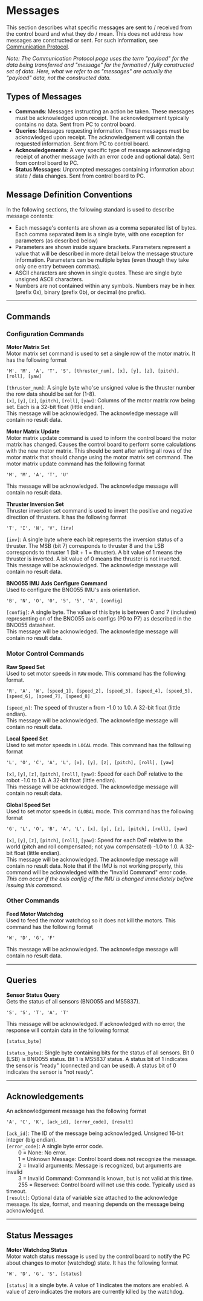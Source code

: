 # Messages

This section describes what specific messages are sent to / received from the control board and what they do / mean. This does not address how messages are constructed or sent. For such information, see [Communication Protocol](./comm_protocol.md).

*Note: The Communication Protocol page uses the term "payload" for the data being transferred and "message" for the formatted / fully constructed set of data. Here, what we refer to as "messages" are actually the "payload" data, not the constructed data.*

## Types of Messages

- **Commands**: Messages instructing an action be taken. These messages must be acknowledged upon receipt. The acknowledgement typically contains no data. Sent from PC to control board.
- **Queries**: Messages requesting information. These messages must be acknowledged upon receipt. The acknowledgement will contain the requested information. Sent from PC to control board.
- **Acknowledgements**: A very specific type of message acknowledging receipt of another message (with an error code and optional data). Sent from control board to PC.
- **Status Messages**: Unprompted messages containing information about state / data changes. Sent from control board to PC.


## Message Definition Conventions

In the following sections, the following standard is used to describe message contents:

- Each message's contents are shown as a comma separated list of bytes. Each comma separated item is a single byte, with one exception for parameters (as described below)
- Parameters are shown inside square brackets. Parameters represent a value that will be described in more detail below the message structure information. Parameters can be multiple bytes (even though they take only one entry between commas).
- ASCII characters are shown in single quotes. These are single byte unsigned ASCII characters.
- Numbers are not contained within any symbols. Numbers may be in hex (prefix 0x), binary (prefix 0b), or decimal (no prefix).


<hr />

## Commands

### Configuration Commands

**Motor Matrix Set**  
Motor matrix set command is used to set a single row of the motor matrix. It has the following format  
```none
'M', 'M', 'A', 'T', 'S', [thruster_num], [x], [y], [z], [pitch], [roll], [yaw]
```  
`[thruster_num]`: A single byte who'se unsigned value is the thruster number the row data should be set for (1-8).  
`[x]`, `[y]`, `[z]`, `[pitch]`, `[roll]`, `[yaw]`: Columns of the motor matrix row being set. Each is a 32-bit float (little endian).  
This message will be acknowledged. The acknowledge message will contain no result data.

**Motor Matrix Update**  
Motor matrix update command is used to inform the control board the motor matrix has changed. Causes the control board to perform some calculations with the new motor matrix. This should be sent after writing all rows of the motor matrix that should change using the motor matrix set command. The motor matrix update command has the following format  
```none
'M', 'M', 'A', 'T', 'U'
```
This message will be acknowledged. The acknowledge message will contain no result data.

**Thruster Inversion Set**  
Thruster inversion set command is used to invert the positive and negative direction of thrusters. It has the following format  
```none
'T', 'I', 'N', 'V', [inv]
```  
`[inv]`: A single byte where each bit represents the inversion status of a thruster. The MSB (bit 7) corresponds to thruster 8 and the LSB corresponds to thruster 1 (bit + 1 = thruster). A bit value of 1 means the thruster is inverted. A bit value of 0 means the thruster is not inverted.  
This message will be acknowledged. The acknowledge message will contain no result data.

**BNO055 IMU Axis Configure Command**  
Used to configure the BNO055 IMU's axis orientation.  
```none
'B', 'N', 'O', '0', '5', '5', 'A', [config]
```
`[config]`: A single byte. The value of this byte is between 0 and 7 (inclusive) representing on of the BNO055 axis configs (P0 to P7) as described in the BNO055 datasheet.  
This message will be acknowledged. The acknowledge message will contain no result data.

<!--TODO: Future sensor config commands-->

### Motor Control Commands

**Raw Speed Set**  
Used to set motor speeds in `RAW` mode. This command has the following format.  
```none
'R', 'A', 'W', [speed_1], [speed_2], [speed_3], [speed_4], [speed_5], [speed_6], [speed_7], [speed_8]
```  
`[speed_n]`: The speed of thruster `n` from -1.0 to 1.0. A 32-bit float (little endian).  
This message will be acknowledged. The acknowledge message will contain no result data.

**Local Speed Set**  
Used to set motor speeds in `LOCAL` mode. This command has the following format  
```none
'L', 'O', 'C', 'A', 'L', [x], [y], [z], [pitch], [roll], [yaw]
```  
`[x]`, `[y]`, `[z]`, `[pitch]`, `[roll]`, `[yaw]`: Speed for each DoF relative to the robot -1.0 to 1.0. A 32-bit float (little endian).  
This message will be acknowledged. The acknowledge message will contain no result data.

**Global Speed Set**  
Used to set motor speeds in `GLOBAL` mode. This command has the following format  
```none
'G', 'L', 'O', 'B', 'A', 'L', [x], [y], [z], [pitch], [roll], [yaw]
```  
`[x]`, `[y]`, `[z]`, `[pitch]`, `[roll]`, `[yaw]`: Speed for each DoF relative to the world (pitch and roll compensated; not yaw compensated) -1.0 to 1.0. A 32-bit float (little endian).  
This message will be acknowledged. The acknowledge message will contain no result data. Note that if the IMU is not working properly, this command will be acknowledged with the "Invalid Command" error code. *This can occur if the axis config of the IMU is changed immediately before issuing this command.*

<!--TODO: Future other mode commands-->


### Other Commands

**Feed Motor Watchdog**  
Used to feed the motor watchdog so it does not kill the motors. This command has the following format  
```none
'W', 'D', 'G', 'F'
```
This message will be acknowledged. The acknowledge message will contain no result data.


<hr />



## Queries

**Sensor Status Query**  
Gets the status of all sensors (BNO055 and MS5837).  
```none
'S', 'S', 'T', 'A', 'T'
```
This message will be acknowledged. If acknowledged with no error, the response will contain data in the following format  
```none
[status_byte]
```  
`[status_byte]`: Single byte containing bits for the status of all sensors. Bit 0 (LSB) is BNO055 status. Bit 1 is MS5837 status. A status bit of 1 indicates the sensor is "ready" (connected and can be used). A status bit of 0 indicates the sensor is "not ready".

<!--TODO: Future sensor queries-->

<hr />


## Acknowledgements

An acknowledgement message has the following format  
```none
'A', 'C', 'K', [ack_id], [error_code], [result]
```  
`[ack_id]`: The ID of the message being acknowledged. Unsigned 16-bit integer (big endian).  
`[error_code]`: A single byte error code.  
&nbsp;&nbsp;&nbsp;&nbsp;&nbsp;&nbsp;&nbsp;&nbsp;0 = None: No error.  
&nbsp;&nbsp;&nbsp;&nbsp;&nbsp;&nbsp;&nbsp;&nbsp;1 = Unknown Message: Control board does not recognize the message.  
&nbsp;&nbsp;&nbsp;&nbsp;&nbsp;&nbsp;&nbsp;&nbsp;2 = Invalid arguments: Message is recognized, but arguments are invalid  
&nbsp;&nbsp;&nbsp;&nbsp;&nbsp;&nbsp;&nbsp;&nbsp;3 = Invalid Command: Command is known, but is not valid at this time.  
&nbsp;&nbsp;&nbsp;&nbsp;&nbsp;&nbsp;&nbsp;&nbsp;255 = Reserved: Control board will not use this code. Typically used as timeout.  
`[result]`: Optional data of variable size attached to the acknowledge message. Its size, format, and meaning depends on the message being acknowledged.


<hr />

## Status Messages

**Motor Watchdog Status**  
Motor watch status message is used by the control board to notify the PC about changes to motor (watchdog) state. It has the following format  
```none
'W', 'D', 'G', 'S', [status]
```
`[status]` is a single byte. A value of 1 indicates the motors are enabled. A value of zero indicates the motors are currently killed by the watchdog.

<!--TODO: Future status messages (sensors)-->
